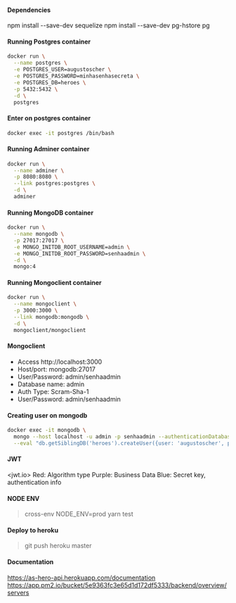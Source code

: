 #### Dependencies
npm install --save-dev sequelize
npm install --save-dev pg-hstore pg

#### Running Postgres container
```bash
docker run \
  --name postgres \
  -e POSTGRES_USER=augustoscher \
  -e POSTGRES_PASSWORD=minhasenhasecreta \
  -e POSTGRES_DB=heroes \
  -p 5432:5432 \
  -d \
  postgres
```
#### Enter on postgres container
```bash
docker exec -it postgres /bin/bash
```

#### Running Adminer container
```bash
docker run \
  --name adminer \
  -p 8080:8080 \
  --link postgres:postgres \
  -d \
  adminer
```

#### Running MongoDB container
```bash
docker run \
  --name mongodb \
  -p 27017:27017 \
  -e MONGO_INITDB_ROOT_USERNAME=admin \
  -e MONGO_INITDB_ROOT_PASSWORD=senhaadmin \
  -d \
  mongo:4
```

#### Running Mongoclient container
```bash
docker run \
  --name mongoclient \
  -p 3000:3000 \
  --link mongodb:mongodb \
  -d \
  mongoclient/mongoclient
```
#### Mongoclient
- Access http://localhost:3000
- Host/port: mongodb:27017
- User/Password: admin/senhaadmin
- Database name: admin
- Auth Type: Scram-Sha-1
- User/Password: admin/senhaadmin

#### Creating user on mongodb
```bash
docker exec -it mongodb \
  mongo --host localhost -u admin -p senhaadmin --authenticationDatabase admin \
  --eval "db.getSiblingDB('heroes').createUser({user: 'augustoscher', pwd: 'minhasenhasecreta', roles: [{role: 'readWrite', db: 'heroes'}]})"
```

#### JWT

<jwt.io>
Red: Algorithm type
Purple: Business Data
Blue: Secret key, authentication info

#### NODE ENV
> cross-env NODE_ENV=prod yarn test

#### Deploy to heroku
> git push heroku master

#### Documentation
https://as-hero-api.herokuapp.com/documentation 
https://app.pm2.io/bucket/5e9363fc3e65d1d172df5333/backend/overview/servers
